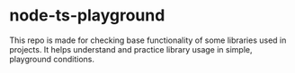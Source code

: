 # node-ts-playground
This repo is made for checking base functionality of some libraries used in projects.
It helps understand and practice library usage in simple, playground conditions.
